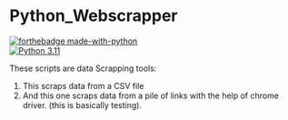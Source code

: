 # Python_Webscrapper

[![forthebadge made-with-python](http://ForTheBadge.com/images/badges/made-with-python.svg)](https://www.python.org/)                 
[![Python 3.11](https://img.shields.io/badge/python-3.11-blue.svg)](https://www.python.org/downloads/release/python-360/) 

These scripts are data Scrapping tools:
1. This scraps data from a CSV file
2. And this one scraps data from a pile of links with the help of chrome driver. (this is basically testing).
